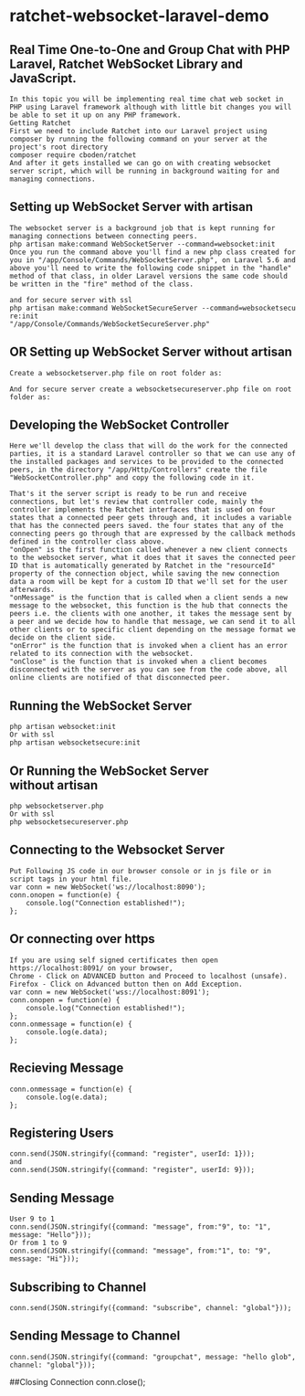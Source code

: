 # ratchet-websocket-laravel-demo

## Real Time One-to-One and Group Chat with PHP Laravel, Ratchet WebSocket Library and JavaScript.
    In this topic you will be implementing real time chat web socket in PHP using Laravel framework although with little bit changes you will be able to set it up on any PHP framework.
    Getting Ratchet
    First we need to include Ratchet into our Laravel project using composer by running the following command on your server at the project's root directory
    composer require cboden/ratchet
    And after it gets installed we can go on with creating websocket server script, which will be running in background waiting for and managing connections.
## Setting up WebSocket Server with artisan
    The websocket server is a background job that is kept running for managing connections between connecting peers.
    php artisan make:command WebSocketServer --command=websocket:init
    Once you run the command above you'll find a new php class created for you in "/app/Console/Commands/WebSocketServer.php", on Laravel 5.6 and above you'll need to write the following code snippet in the "handle" method of that class, in older Laravel versions the same code should be written in the "fire" method of the class.

    and for secure server with ssl 
    php artisan make:command WebSocketSecureServer --command=websocketsecu
    re:init
    "/app/Console/Commands/WebSocketSecureServer.php" 

## OR Setting up WebSocket Server without artisan
    Create a websocketserver.php file on root folder as:

    And for secure server create a websocketsecureserver.php file on root folder as:

## Developing the WebSocket Controller
    Here we'll develop the class that will do the work for the connected parties, it is a standard Laravel controller so that we can use any of the installed packages and services to be provided to the connected peers, in the directory "/app/Http/Controllers" create the file "WebSocketController.php" and copy the following code in it.

    That's it the server script is ready to be run and receive connections, but let's review that controller code, mainly the controller implements the Ratchet interfaces that is used on four states that a connected peer gets through and, it includes a variable that has the connected peers saved. the four states that any of the connecting peers go through that are expressed by the callback methods defined in the controller class above.
    "onOpen" is the first function called whenever a new client connects to the websocket server, what it does that it saves the connected peer ID that is automatically generated by Ratchet in the "resourceId" property of the connection object, while saving the new connection data a room will be kept for a custom ID that we'll set for the user afterwards.
    "onMessage" is the function that is called when a client sends a new message to the websocket, this function is the hub that connects the peers i.e. the clients with one another, it takes the message sent by a peer and we decide how to handle that message, we can send it to all other clients or to specific client depending on the message format we decide on the client side. 
    "onError" is the function that is invoked when a client has an error related to its connection with the websocket.
    "onClose" is the function that is invoked when a client becomes disconnected with the server as you can see from the code above, all online clients are notified of that disconnected peer.

## Running the WebSocket Server
    php artisan websocket:init
    Or with ssl
    php artisan websocketsecure:init

## Or Running the WebSocket Server without artisan
    php websocketserver.php
    Or with ssl
    php websocketsecureserver.php

## Connecting to the Websocket Server
    Put Following JS code in our browser console or in js file or in script tags in your html file.
    var conn = new WebSocket('ws://localhost:8090');
    conn.onopen = function(e) {
        console.log("Connection established!");
    };

## Or connecting over https
    If you are using self signed certificates then open https://localhost:8091/ on your browser, 
    Chrome - Click on ADVANCED button and Proceed to localhost (unsafe).
    Firefox - Click on Advanced button then on Add Exception.
    var conn = new WebSocket('wss://localhost:8091');
    conn.onopen = function(e) {
        console.log("Connection established!");
    };
    conn.onmessage = function(e) {
        console.log(e.data);
    };

## Recieving Message
    conn.onmessage = function(e) {
        console.log(e.data);
    };

## Registering Users
    conn.send(JSON.stringify({command: "register", userId: 1}));
    and
    conn.send(JSON.stringify({command: "register", userId: 9}));

## Sending Message
    User 9 to 1
    conn.send(JSON.stringify({command: "message", from:"9", to: "1", message: "Hello"}));
    Or from 1 to 9
    conn.send(JSON.stringify({command: "message", from:"1", to: "9", message: "Hi"}));

## Subscribing to Channel
    conn.send(JSON.stringify({command: "subscribe", channel: "global"}));

## Sending Message to Channel
    conn.send(JSON.stringify({command: "groupchat", message: "hello glob", channel: "global"}));

##Closing Connection
    conn.close();

